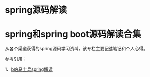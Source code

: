 # spring源码解读
# spring和spring boot源码解读合集

从各个渠道获得的spring源码学习资料，该专栏主要记述笔记和个人心得。

参考引用：

1、[b站马士兵spring解读](https://www.bilibili.com/video/BV1jz4y1f7qd?from=search&seid=9520428104485703799)